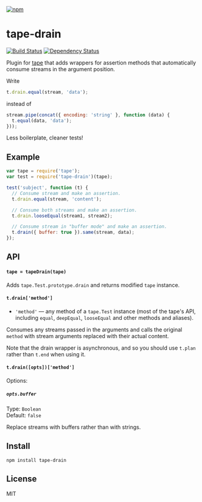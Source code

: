 [![npm](https://nodei.co/npm/tape-drain.png)](https://npmjs.com/package/tape-drain)

# tape-drain

[![Build Status][travis-badge]][travis] [![Dependency Status][david-badge]][david]

Plugin for [tape] that adds wrappers for assertion methods that automatically consume streams in the argument position.

Write

```js
t.drain.equal(stream, 'data');
```

instead of

```js
stream.pipe(concat({ encoding: 'string' }, function (data) {
  t.equal(data, 'data');
}));
```

Less boilerplate, cleaner tests!

[tape]: https://github.com/substack/tape

[travis]: https://travis-ci.org/eush77/tape-drain
[travis-badge]: https://travis-ci.org/eush77/tape-drain.svg
[david]: https://david-dm.org/eush77/tape-drain
[david-badge]: https://david-dm.org/eush77/tape-drain.png

## Example

```js
var tape = require('tape');
var test = require('tape-drain')(tape);

test('subject', function (t) {
  // Consume stream and make an assertion.
  t.drain.equal(stream, 'content');

  // Consume both streams and make an assertion.
  t.drain.looseEqual(stream1, stream2);

  // Consume stream in "buffer mode" and make an assertion.
  t.drain({ buffer: true }).same(stream, data);
});
```

## API

#### `tape = tapeDrain(tape)`

Adds `tape.Test.prototype.drain` and returns modified `tape` instance.

#### `t.drain['method']`

- `'method'` — any method of a `tape.Test` instance (most of the tape's API, including `equal`, `deepEqual`, `looseEqual` and other methods and aliases).

Consumes any streams passed in the arguments and calls the original `method` with stream arguments replaced with their actual content.

Note that the drain wrapper is asynchronous, and so you should use `t.plan` rather than `t.end` when using it.

#### `t.drain([opts])['method']`

Options:

##### `opts.buffer`

Type: `Boolean`<br>
Default: `false`

Replace streams with buffers rather than with strings.

## Install

```
npm install tape-drain
```

## License

MIT
